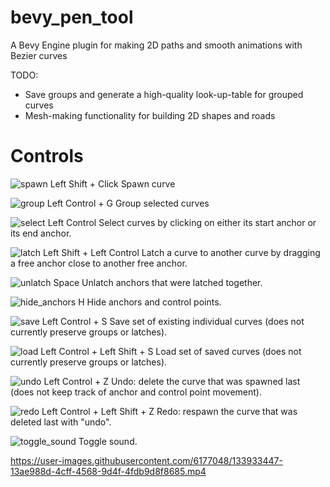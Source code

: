 # bevy_pen_tool
A Bevy Engine plugin for making 2D paths and smooth animations with Bezier curves

TODO:
- Save groups and generate a high-quality look-up-table for grouped curves
- Mesh-making functionality for building 2D shapes and roads

# Controls
![spawn](https://user-images.githubusercontent.com/6177048/133933744-aafdf2cd-9c56-4310-8704-4baa73e376b6.png)
Left Shift + Click
Spawn curve

![group](https://user-images.githubusercontent.com/6177048/133933726-dd9394b8-7742-491f-88a3-43d4a06a2967.png)
Left Control + G
Group selected curves

![select](https://user-images.githubusercontent.com/6177048/133933742-63a11995-ceee-4747-8910-e0210a4fc277.png)
Left Control
Select curves by clicking on either its start anchor or its end anchor.

![latch](https://user-images.githubusercontent.com/6177048/133933734-41806eb3-d507-4aa9-88ec-915f60bd1dbf.png)
Left Shift + Left Control 
Latch a curve to another curve by dragging a free anchor close to another free anchor.

![unlatch](https://user-images.githubusercontent.com/6177048/133933752-9f935b91-c8a1-4682-98e7-7e86459dcdea.png)
Space
Unlatch anchors that were latched together.

![hide_anchors](https://user-images.githubusercontent.com/6177048/133933733-fd83ac0c-aadc-4028-a1fd-68c0028a8b60.png)
H
Hide anchors and control points.

![save](https://user-images.githubusercontent.com/6177048/133933741-591d12c7-b7b2-4479-8f39-3da4d7a3f293.png)
Left Control + S
Save set of existing individual curves (does not currently preserve groups or latches).

![load](https://user-images.githubusercontent.com/6177048/133933736-6bed8165-fe08-4401-9bb1-e580d2f3e31a.png)
Left Control + Left Shift + S
Load set of saved curves (does not currently preserve groups or latches).

![undo](https://user-images.githubusercontent.com/6177048/133933750-47820fb4-8e1b-4a57-aa4a-e60fa3bee66c.png)
Left Control + Z
Undo: delete the curve that was spawned last (does not keep track of anchor and control point movement).

![redo](https://user-images.githubusercontent.com/6177048/133933739-a72e308d-c2d7-4ecc-a9cc-daf0b19fa0d6.png)
Left Control + Left Shift + Z
Redo: respawn the curve that was deleted last with "undo".

![toggle_sound](https://user-images.githubusercontent.com/6177048/133933748-4769bd96-f6c6-4863-9de5-e283f614b6f4.png)
Toggle sound.



https://user-images.githubusercontent.com/6177048/133933447-13ae988d-4cff-4568-9d4f-4fdb9d8f8685.mp4

